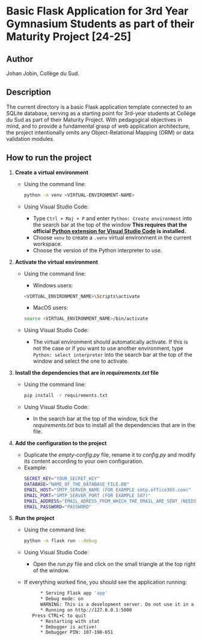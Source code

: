 # Basic Flask Application for 3rd Year Gymnasium Students as part of their Maturity Project [24-25]

## Author
Johan Jobin, Collège du Sud.

## Description
The current directory is a basic Flask application template connected to an SQLite database, serving as a starting point for 3rd-year students at Collège du Sud as part of their Maturity Project. With pedagogical objectives in mind, and to provide a fundamental grasp of web application architecture, the project intentionally omits any Object-Relational Mapping (ORM) or data validation modules.

## How to run the project
1. **Create a virtual environment**
   - Using the command line:

      ```bash
      python -m venv <VIRTUAL-ENVIRONMENT-NAME>
      ``` 
      
   - Using Visual Studio Code:
     - Type `Ctrl + Maj + P` and enter `Python: Create environment` into the search bar at the top of the window **This requires that the official [Python extension for Visual Studio Code](https://marketplace.visualstudio.com/items?itemName=ms-python.python) is installed.**
     - Choose `venv` to create a `.venv` virtual environment in the current workspace.
     - Choose the version of the Python interpreter to use.


2. **Activate the virtual environment**
   
   - Using the command line:
  
     - Windows users:
  
      ```bash
      <VIRTUAL_ENVIRONMENT_NAME>\Scripts\activate
      ```

      - MacOS users:
  
      ```bash
      source <VIRTUAL_ENVIRONMENT_NAME>/bin/activate
      ```

   - Using Visual Studio Code:
     - The virtual environment should automatically activate. If this is not the case or if you want to use another environment, type `Python: select interpreter` into the search bar at the top of the window and select the one to activate.

3. **Install the dependencies that are in *requirements.txt* file**
   - Using the command line:
  
      ```bash
      pip install -r requirements.txt
      ```

   - Using Visual Studio Code:
     - In the search bar at the top of the window, tick the *requirements.txt* box to install all the dependencies that are in the file.

4. **Add the configuration to the project**
     - Duplicate the *empty-config.py* file, rename it to *config.py* and modify its content according to your own configuration. 
     - Example:
         ```bash
         SECRET_KEY="YOUR_SECRET_KEY"
         DATABASE="NAME_OF_THE_DATABASE_FILE.DB"
         EMAIL_HOST="SMTP_SERVER_NAME (FOR EXAMPLE smtp.office365.com)"
         EMAIL_PORT="SMTP_SERVER_PORT (FOR EXAMPLE 587)"
         EMAIL_ADDRESS="EMAIL_ADRESS_FROM_WHICH_THE_EMAIL_ARE_SENT_(NEEDS TO BE ...@outlook.com)"
         EMAIL_PASSWORD="PASSWORD"
         ```
  
5. **Run the project**

    - Using the command line:
   
      ```bash
      python -m flask run --debug
      ```

    - Using Visual Studio Code:
      - Open the *run.py* file and click on the small triangle at the top right of the window.
  
   - If everything worked fine, you should see the application running:
      ```bash
            * Serving Flask app 'app'
            * Debug mode: on
            WARNING: This is a development server. Do not use it in a production deployment...
            * Running on http://127.0.0.1:5000
         Press CTRL+C to quit
            * Restarting with stat
            * Debugger is active!
            * Debugger PIN: 107-190-651
      ```